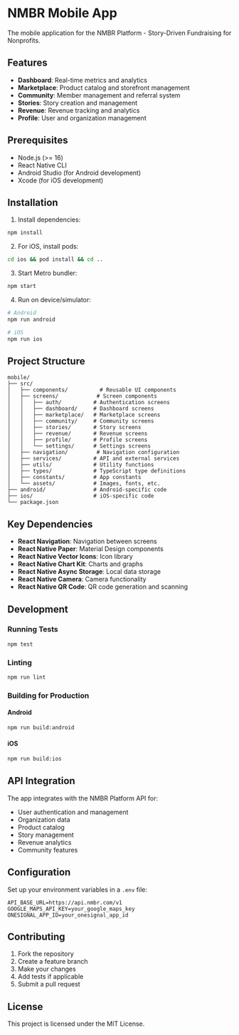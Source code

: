 # NMBR Mobile App

The mobile application for the NMBR Platform - Story-Driven Fundraising for Nonprofits.

## Features

- **Dashboard**: Real-time metrics and analytics
- **Marketplace**: Product catalog and storefront management
- **Community**: Member management and referral system
- **Stories**: Story creation and management
- **Revenue**: Revenue tracking and analytics
- **Profile**: User and organization management

## Prerequisites

- Node.js (>= 16)
- React Native CLI
- Android Studio (for Android development)
- Xcode (for iOS development)

## Installation

1. Install dependencies:
```bash
npm install
```

2. For iOS, install pods:
```bash
cd ios && pod install && cd ..
```

3. Start Metro bundler:
```bash
npm start
```

4. Run on device/simulator:
```bash
# Android
npm run android

# iOS
npm run ios
```

## Project Structure

```
mobile/
├── src/
│   ├── components/          # Reusable UI components
│   ├── screens/            # Screen components
│   │   ├── auth/          # Authentication screens
│   │   ├── dashboard/     # Dashboard screens
│   │   ├── marketplace/   # Marketplace screens
│   │   ├── community/     # Community screens
│   │   ├── stories/       # Story screens
│   │   ├── revenue/       # Revenue screens
│   │   ├── profile/       # Profile screens
│   │   └── settings/      # Settings screens
│   ├── navigation/         # Navigation configuration
│   ├── services/          # API and external services
│   ├── utils/             # Utility functions
│   ├── types/             # TypeScript type definitions
│   ├── constants/         # App constants
│   └── assets/            # Images, fonts, etc.
├── android/               # Android-specific code
├── ios/                   # iOS-specific code
└── package.json
```

## Key Dependencies

- **React Navigation**: Navigation between screens
- **React Native Paper**: Material Design components
- **React Native Vector Icons**: Icon library
- **React Native Chart Kit**: Charts and graphs
- **React Native Async Storage**: Local data storage
- **React Native Camera**: Camera functionality
- **React Native QR Code**: QR code generation and scanning

## Development

### Running Tests
```bash
npm test
```

### Linting
```bash
npm run lint
```

### Building for Production

#### Android
```bash
npm run build:android
```

#### iOS
```bash
npm run build:ios
```

## API Integration

The app integrates with the NMBR Platform API for:
- User authentication and management
- Organization data
- Product catalog
- Story management
- Revenue analytics
- Community features

## Configuration

Set up your environment variables in a `.env` file:

```
API_BASE_URL=https://api.nmbr.com/v1
GOOGLE_MAPS_API_KEY=your_google_maps_key
ONESIGNAL_APP_ID=your_onesignal_app_id
```

## Contributing

1. Fork the repository
2. Create a feature branch
3. Make your changes
4. Add tests if applicable
5. Submit a pull request

## License

This project is licensed under the MIT License.
